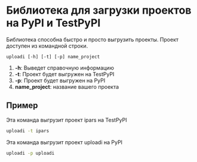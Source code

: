 # Библиотека для загрузки проектов на PyPI и TestPyPI

Библиотека способна быстро и просто выгрузить проекты. Проект доступен из командной строки.

```
uploadi [-h] [-t] [-p] name_project
```

1. **-h**: Выведет справочную информацию
2. **-t**: Проект будет выгружен на TestPyPI
3. **-p**: Проект будет выгружен на PyPI
4. **name_project**: название вашего проекта

## Пример
Эта команда выгрузит проект ipars на TestPyPI
```bash
uploadi -t ipars
```
Эта команда выгрузит проект uploadi на PyPI
```bash
uploadi -p uploadi
```
